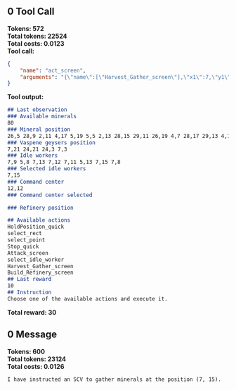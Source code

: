 ## 0 Tool Call
**Tokens: 572**  
**Total tokens: 22524**  
**Total costs: 0.0123**  
**Tool call:**  
```json
{
    "name": "act_screen",
    "arguments": "{\"name\":[\"Harvest_Gather_screen\"],\"x1\":7,\"y1\":15}"
}
```
**Tool output:**  
```markdown
## Last observation
### Available minerals
80
### Mineral position
26,5 28,9 2,11 4,17 5,19 5,5 2,13 28,15 29,11 26,19 4,7 28,17 29,13 4,15 4,9 28,7
### Vaspene geysers position
7,21 24,21 24,3 7,3
### Idle workers
7,9 5,8 7,13 7,12 7,11 5,13 7,15 7,8
### Selected idle workers
7,15
### Command center
12,12
### Command center selected

### Refinery position

## Available actions
HoldPosition_quick
select_rect
select_point
Stop_quick
Attack_screen
select_idle_worker
Harvest_Gather_screen
Build_Refinery_screen
## Last reward
10
## Instruction
Choose one of the available actions and execute it.
```
**Total reward: 30**  
## 0 Message
**Tokens: 600**  
**Total tokens: 23124**  
**Total costs: 0.0126**  
```markdown
I have instructed an SCV to gather minerals at the position (7, 15).
```
